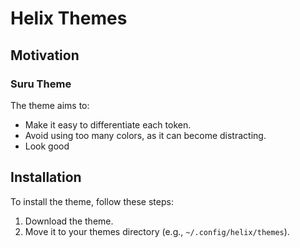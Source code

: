 # Helix Themes

## Motivation

### Suru Theme

The theme aims to:

- Make it easy to differentiate each token.
- Avoid using too many colors, as it can become distracting.
- Look good

## Installation

To install the theme, follow these steps:

1. Download the theme.
2. Move it to your themes directory (e.g., `~/.config/helix/themes`).

